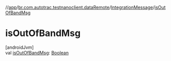 //[app](../../../index.md)/[br.com.autotrac.testnanoclient.dataRemote](../index.md)/[IntegrationMessage](index.md)/[isOutOfBandMsg](is-out-of-band-msg.md)

# isOutOfBandMsg

[androidJvm]\
val [isOutOfBandMsg](is-out-of-band-msg.md): [Boolean](https://kotlinlang.org/api/latest/jvm/stdlib/kotlin/-boolean/index.html)
